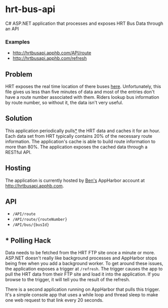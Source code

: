 hrt-bus-api
===========

C# ASP.NET application that processes and exposes HRT Bus Data through an API

### Examples

- <http://hrtbusapi.apphb.com/API/route>
- <http://hrtbusapi.apphb.com/refresh>

## Problem

HRT exposes the real time location of there buses [here](ftp://216.54.15.3/Anrd/hrtrtf.txt). Unfortunately, this file gives us less than five minutes of data and most of the entries don't have a route number associated with them. Riders lookup bus information by route number, so without it, the data isn't very useful.

## Solution

This application periodically pulls[*](#Polling_Hack) the HRT data and caches it for an hour. Each data set from HRT typically contains 20% of the necessary route information. The application's cache is able to build route information to more than 80%. The application exposes the cached data through a RESTful API.

## Hosting

The application is currently hosted by [Ben's](https://github.com/bschoenfeld) AppHarbor account at <http://hrtbusapi.apphb.com>.

## API

- `/API/route`
- `/API/route/{routeNumber}`
- `/API/bus/{busId}`

## * Polling Hack

Data needs to be fetched from the HRT FTP site once a minute or more. ASP.NET doesn't really like background processes and AppHarbor stops being free when you add a background worker. To get around these issues, the application exposes a trigger at `/refresh`. The trigger causes the app to pull the HRT data from their FTP site and load it into the application. If you browse to the trigger, it will tell you the result of the refresh.

There is a second application running on AppHarbor that pulls this trigger. It's a simple console app that uses a while loop and thread sleep to make one web request to that link every 20 seconds.